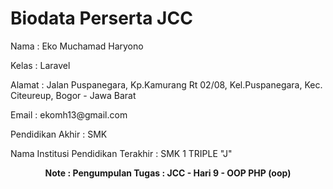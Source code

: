 # Biodata Perserta JCC

<p>Nama : Eko Muchamad Haryono</p>
<p>Kelas : Laravel</p>
<p>Alamat : Jalan Puspanegara, Kp.Kamurang Rt 02/08, Kel.Puspanegara, Kec. Citeureup, Bogor - Jawa Barat</p>
<p>Email : <a>ekomh13@gmail.com</a></p>
<p>Pendidikan Akhir : SMK</p>
<p>Nama Institusi Pendidikan Terakhir : SMK 1 TRIPLE "J"</p>
<p><b><center>Note : Pengumpulan Tugas : JCC - Hari 9 - OOP PHP (oop)</center></b></p>
